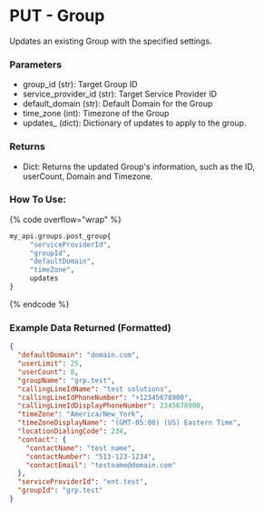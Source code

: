 # PUT - Group
Updates an existing Group with the specified settings.

### Parameters&#x20;

* group\_id (str): Target Group ID
* service_provider\_id (str): Target Service Provider ID
* default\_domain (str): Default Domain for the Group
* time\_zone (int): Timezone of the Group
* updates\_ (dict): Dictionary of updates to apply to the group.


### Returns

* Dict: Returns the updated Group's information, such as the ID, userCount, Domain and Timezone.

### How To Use:

{% code overflow="wrap" %}
```python
my_api.groups.post_group{
     "serviceProviderId",
     "groupId",
     "defaultDomain",
     "timeZone",
     updates
}


```
{% endcode %}

### Example Data Returned (Formatted)

```json
{
  "defaultDomain": "domain.com",
  "userLimit": 25,
  "userCount": 8,
  "groupName": "grp.test",
  "callingLineIdName": "test solutions",
  "callingLineIdPhoneNumber": "+12345678900",
  "callingLineIdDisplayPhoneNumber": 2345678900,
  "timeZone": "America/New_York",
  "timeZoneDisplayName": "(GMT-05:00) (US) Eastern Time",
  "locationDialingCode": 234,
  "contact": {
    "contactName": "test name",
    "contactNumber": "513-123-1234",
    "contactEmail": "testname@domain.com"
  },
  "serviceProviderId": "ent.test",
  "groupId": "grp.test"
}
```